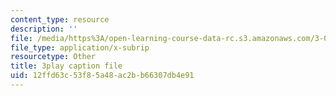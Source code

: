 ```yaml
---
content_type: resource
description: ''
file: /media/https%3A/open-learning-course-data-rc.s3.amazonaws.com/3-091sc-introduction-to-solid-state-chemistry-fall-2010/12ffd63c53f85a48ac2bb66307db4e91_FRgckt9lDQ8.vtt
file_type: application/x-subrip
resourcetype: Other
title: 3play caption file
uid: 12ffd63c-53f8-5a48-ac2b-b66307db4e91
---
```

